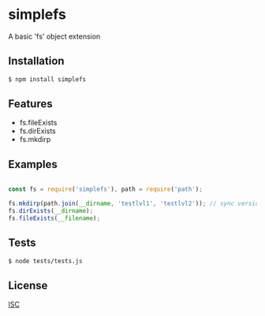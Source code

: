 # simplefs
A basic 'fs' object extension


## Installation

```bash
$ npm install simplefs
```

## Features

  * fs.fileExists
  * fs.dirExists
  * fs.mkdirp

## Examples

```js

const fs = require('simplefs'), path = require('path');

fs.mkdirp(path.join(__dirname, 'testlvl1', 'testlvl2')); // sync version
fs.dirExists(__dirname);
fs.fileExists(__filename);

```

## Tests

```bash
$ node tests/tests.js
```

## License

  [ISC](LICENSE)
